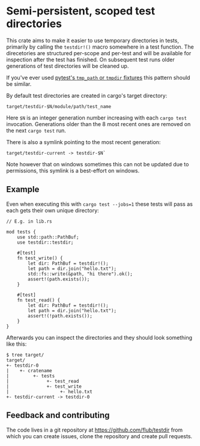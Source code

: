 # Semi-persistent, scoped test directories

This crate aims to make it easier to use temporary directories in
tests, primarily by calling the `testdir!()` macro somewhere in a test
function.  The direcetories are structured per-scope and per-test and
will be available for inspection after the test has finished.  On
subsequent test runs older generations of test directories will be
cleaned up.

If you've ever used [pytest's `tmp_path` or `tmpdir`
fixtures](https://docs.pytest.org/en/stable/reference.html#tmp-path)
this pattern should be similar.

By default test directories are created in cargo's target directory:
```
target/testdir-$N/module/path/test_name
```

Here `$N` is an integer generation number increasing with each `cargo
test` invocation.  Generations older than the 8 most recent ones are
removed on the next `cargo test` run.

There is also a symlink pointing to the most recent generation:
```
target/testdir-current -> testdir-$N`
```

Note however that on windows sometimes this can not be updated due to
permissions, this symlink is a best-effort on windows.

## Example

Even when executing this with `cargo test --jobs=1` these tests will
pass as each gets their own unique directory:
```no_run
// E.g. in lib.rs

mod tests {
    use std::path::PathBuf;
    use testdir::testdir;

    #[test]
    fn test_write() {
        let dir: PathBuf = testdir!();
        let path = dir.join("hello.txt");
        std::fs::write(&path, "hi there").ok();
        assert!(path.exists());
    }
    
    #[test]
    fn test_read() {
        let dir: PathBuf = testdir!();
        let path = dir.join("hello.txt");
        assert!(!path.exists());
    }
}
```

Afterwards you can inspect the directories and they should look
something like this:
```text
$ tree target/
target/
+- testdir-0
|    +- cratename
|         +- tests
|              +- test_read
|              +- test_write
|                   +- hello.txt
+- testdir-current -> testdir-0
```

## Feedback and contributing

The code lives in a git repository at https://github.com/flub/testdir
from which you can create issues, clone the repository and create pull
requests.
